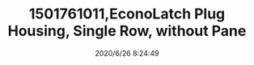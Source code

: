 ﻿---
layout: post 
title: 1501761011,EconoLatch Plug Housing, Single Row, without Pane
tags: 
categories: housing-terminal
overview: EconoLatch Plug Housing, Single Row, without Panel Mount Latch, 1 Circuit
series: 1625
part_number: 1501761011
thumb_img: static/202006/342-thumb-20200626162518.jpg
small_img: static/202006/342-20200626162518.jpg
date: 2020/6/26 8:24:49
---



